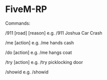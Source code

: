 # FiveM-RP

Commands:

/911 [road] [reason]
e.g. /911 Joshua Car Crash

/me [action]
e.g. /me hands cash

/do [action]
e.g. /me hangs coat

/try [action]
e.g. /try picklocking door

/showid
e.g. /showid
